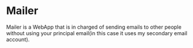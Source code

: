 # Mailer
Mailer is a WebApp that is in charged of sending emails to other people without using your principal email(in this case it uses my secondary email account).
